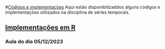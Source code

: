 #[Códigos e implementações](#)
Aqui estão disponibilizaddos alguns códigos e implementações utilizados na disciplina de séries temporais.


## [Implementações em R](#)

### Aula do dia 05/12/2023
